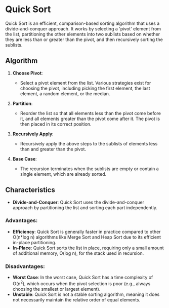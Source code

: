# Quick Sort

Quick Sort is an efficient, comparison-based sorting algorithm that uses a divide-and-conquer approach. It works by selecting a 'pivot' element from the list, partitioning the other elements into two sublists based on whether they are less than or greater than the pivot, and then recursively sorting the sublists.

## Algorithm

1. **Choose Pivot**:
   - Select a pivot element from the list. Various strategies exist for choosing the pivot, including picking the first element, the last element, a random element, or the median.

2. **Partition**:
   - Reorder the list so that all elements less than the pivot come before it, and all elements greater than the pivot come after it. The pivot is then placed in its correct position.

3. **Recursively Apply**:
   - Recursively apply the above steps to the sublists of elements less than and greater than the pivot.

4. **Base Case**:
   - The recursion terminates when the sublists are empty or contain a single element, which are already sorted.

## Characteristics

- **Divide-and-Conquer**: Quick Sort uses the divide-and-conquer approach by partitioning the list and sorting each part independently.

### Advantages:
- **Efficiency**: Quick Sort is generally faster in practice compared to other O(n*log n) algorithms like Merge Sort and Heap Sort due to its efficient in-place partitioning.
- **In-Place**: Quick Sort sorts the list in place, requiring only a small amount of additional memory, O(log n), for the stack used in recursion.

### Disadvantages:
- **Worst Case**: In the worst case, Quick Sort has a time complexity of O(n<sup>2</sup>), which occurs when the pivot selection is poor (e.g., always choosing the smallest or largest element).
- **Unstable**: Quick Sort is not a stable sorting algorithm, meaning it does not necessarily maintain the relative order of equal elements.
